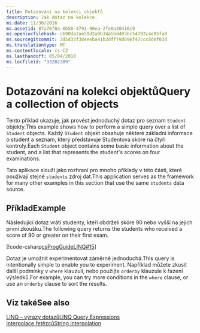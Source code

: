 ```yaml
---
title: Dotazování na kolekci objektů
description: Jak dotaz na kolekce.
ms.date: 11/30/2016
ms.assetid: 87a76f8a-0b58-4791-90ea-2fe0a30416c9
ms.openlocfilehash: c690da2ae59d2a9b34a5bd403bc54797c4e95fa0
ms.sourcegitcommit: 3d5d33f384eeba41b2dff79d096f47ccc8d8f03d
ms.translationtype: MT
ms.contentlocale: cs-CZ
ms.lasthandoff: 05/04/2018
ms.locfileid: "33282389"
---
```

# <a name="query-a-collection-of-objects"></a><span data-ttu-id="97808-103">Dotazování na kolekci objektů</span><span class="sxs-lookup"><span data-stu-id="97808-103">Query a collection of objects</span></span>
<span data-ttu-id="97808-104">Tento příklad ukazuje, jak provést jednoduchý dotaz pro seznam `Student` objekty.</span><span class="sxs-lookup"><span data-stu-id="97808-104">This example shows how to perform a simple query over a list of `Student` objects.</span></span> <span data-ttu-id="97808-105">Každý `Student` objekt obsahuje některé základní informace o student a seznam, který představuje Studentova skóre na čtyři kontroly.</span><span class="sxs-lookup"><span data-stu-id="97808-105">Each `Student` object contains some basic information about the student, and a list that represents the student's scores on four examinations.</span></span>  
  
 <span data-ttu-id="97808-106">Tato aplikace slouží jako rozhraní pro mnoho příklady v této části, které používají stejné `students` zdroj dat.</span><span class="sxs-lookup"><span data-stu-id="97808-106">This application serves as the framework for many other examples in this section that use the same `students` data source.</span></span>  
  
## <a name="example"></a><span data-ttu-id="97808-107">Příklad</span><span class="sxs-lookup"><span data-stu-id="97808-107">Example</span></span>  
 <span data-ttu-id="97808-108">Následující dotaz vrátí studenty, kteří obdrželi skóre 90 nebo vyšší na jejich první zkoušku.</span><span class="sxs-lookup"><span data-stu-id="97808-108">The following query returns the students who received a score of 90 or greater on their first exam.</span></span>  
  
 [!code-csharp[csProgGuideLINQ#15](../../../samples/snippets/csharp/concepts/linq/how-to-query-a-collection-of-objects_1.cs)]  
  
 <span data-ttu-id="97808-109">Dotaz je umožnit experimentovat záměrně jednoduchá.</span><span class="sxs-lookup"><span data-stu-id="97808-109">This query is intentionally simple to enable you to experiment.</span></span> <span data-ttu-id="97808-110">Například můžete zkusit další podmínky v `where` klauzuli, nebo použijte `orderby` klauzule k řazení výsledků.</span><span class="sxs-lookup"><span data-stu-id="97808-110">For example, you can try more conditions in the `where` clause, or use an `orderby` clause to sort the results.</span></span>  
  

## <a name="see-also"></a><span data-ttu-id="97808-111">Viz také</span><span class="sxs-lookup"><span data-stu-id="97808-111">See also</span></span>  
 [<span data-ttu-id="97808-112">LINQ – výrazy dotazů</span><span class="sxs-lookup"><span data-stu-id="97808-112">LINQ Query Expressions</span></span>](index.md)  
 [<span data-ttu-id="97808-113">Interpolace řetězců</span><span class="sxs-lookup"><span data-stu-id="97808-113">String interpolation</span></span>](../language-reference/tokens/interpolated.md)
